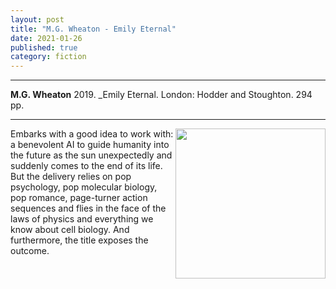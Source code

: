 ```yaml
---
layout: post
title: "M.G. Wheaton - Emily Eternal"
date: 2021-01-26
published: true
category: fiction
---
```



***
<b>M.G. Wheaton</b> 2019. _Emily Eternal. London: Hodder and Stoughton. 294 pp.

***

<img align="right" width="240" src="https://www.hodderscape.co.uk/wp-content/uploads/2018/06/Emily-Eternal-by-M.-G.-Wheaton-260x400.jpg"> 
Embarks with a good idea to work with: a benevolent AI to guide humanity into the future as the sun unexpectedly and suddenly comes to the end of its life.  But the delivery relies on pop psychology, pop molecular biology, pop romance, page-turner action sequences and flies in the face of the laws of physics and everything we know about cell biology.  And furthermore, the title exposes the outcome. 
